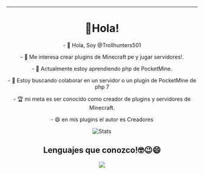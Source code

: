<hr>
<h1 align="center"> 👋Hola!
</h1>
<p align="center"> - 👋 Hola, Soy @Trollhunters501
<p align="center"> - 👀 Me interesa crear plugins de Minecraft pe y jugar servidores!.
<p align="center"> - 🌱 Actualmente estoy aprendiendo php de PocketMine.
<p align="center"> - 💞️ Estoy buscando colaborar en un servidor o un plugin de PocketMine de php 7
<p align="center"> - 🏆 mi meta es ser conocido como creador de plugins y servidores de Minecraft.
<p align="center"> - 😄 en mis plugins el autor es Creadores
<div align="center"> 

![Stats](https://github-readme-stats.vercel.app/api?username=Trollhunters501&theme=vue-dark&show_icons=true&count_private=true&include_all_commits=true) 
<h2 align="center"> Lenguajes que conozco!🤓😉😄
</h2>
<img src="https://img.shields.io/badge/PHP-777BB4?style=for-the-badge&logo=php&logoColor=white" />

<!---
Trollhunters501/Trollhunters501 su ✨ special ✨ repositorio because its `README.md` (this file) appears on your GitHub profile.
You can click the Preview link to take a look at your changes.
--->
